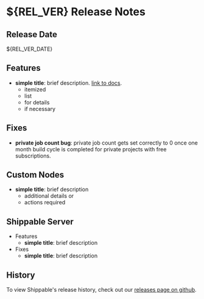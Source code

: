 # ${REL_VER} Release Notes

## Release Date
${REL_VER_DATE}

## Features
  - **simple title**: brief description. [link to docs](#).
      - itemized
      - list
      - for details
      - if necessary

## Fixes
  - **private job count bug**: private job count gets set correctly to 0 once one month build cycle is completed for private projects with free subscriptions.

## Custom Nodes
  - **simple title**: brief description
      - additional details or
      - actions required

## Shippable Server

  - Features
      - **simple title**: brief description
  - Fixes
      - **simple title**: brief description

## History

To view Shippable's release history, check out our [releases page on github](https://github.com/Shippable/admiral/releases).
